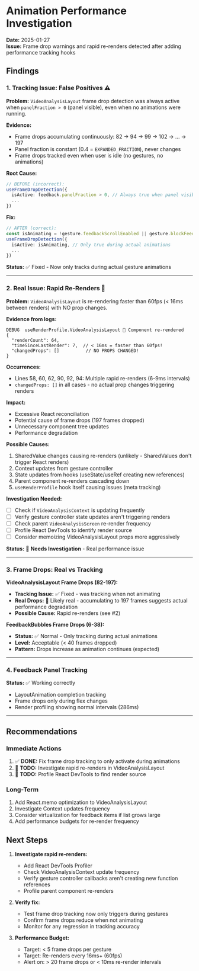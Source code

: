 # Animation Performance Investigation

**Date:** 2025-01-27  
**Issue:** Frame drop warnings and rapid re-renders detected after adding performance tracking hooks

## Findings

### 1. Tracking Issue: False Positives ⚠️

**Problem:** `VideoAnalysisLayout` frame drop detection was always active when `panelFraction > 0` (panel visible), even when no animations were running.

**Evidence:**
- Frame drops accumulating continuously: 82 → 94 → 99 → 102 → ... → 197
- Panel fraction is constant (0.4 = `EXPANDED_FRACTION`), never changes
- Frame drops tracked even when user is idle (no gestures, no animations)

**Root Cause:**
```typescript
// BEFORE (incorrect):
useFrameDropDetection({
  isActive: feedback.panelFraction > 0, // Always true when panel visible
  ...
})
```

**Fix:**
```typescript
// AFTER (correct):
const isAnimating = !gesture.feedbackScrollEnabled || gesture.blockFeedbackScrollCompletely
useFrameDropDetection({
  isActive: isAnimating, // Only true during actual animations
  ...
})
```

**Status:** ✅ Fixed - Now only tracks during actual gesture animations

---

### 2. Real Issue: Rapid Re-Renders 🚨

**Problem:** `VideoAnalysisLayout` is re-rendering faster than 60fps (< 16ms between renders) with NO prop changes.

**Evidence from logs:**
```
DEBUG  useRenderProfile.VideoAnalysisLayout 🔄 Component re-rendered
{
  "renderCount": 64,
  "timeSinceLastRender": 7,  // < 16ms = faster than 60fps!
  "changedProps": []          // NO PROPS CHANGED!
}
```

**Occurrences:**
- Lines 58, 60, 62, 90, 92, 94: Multiple rapid re-renders (6-9ms intervals)
- `changedProps: []` in all cases - no actual prop changes triggering renders

**Impact:**
- Excessive React reconciliation
- Potential cause of frame drops (197 frames dropped)
- Unnecessary component tree updates
- Performance degradation

**Possible Causes:**
1. SharedValue changes causing re-renders (unlikely - SharedValues don't trigger React renders)
2. Context updates from gesture controller
3. State updates from hooks (useState/useRef creating new references)
4. Parent component re-renders cascading down
5. `useRenderProfile` hook itself causing issues (meta tracking)

**Investigation Needed:**
- [ ] Check if `VideoAnalysisContext` is updating frequently
- [ ] Verify gesture controller state updates aren't triggering renders
- [ ] Check parent `VideoAnalysisScreen` re-render frequency
- [ ] Profile React DevTools to identify render source
- [ ] Consider memoizing VideoAnalysisLayout props more aggressively

**Status:** 🚧 **Needs Investigation** - Real performance issue

---

### 3. Frame Drops: Real vs Tracking

**VideoAnalysisLayout Frame Drops (82-197):**
- **Tracking Issue:** ✅ Fixed - was tracking when not animating
- **Real Drops:** 🚨 Likely real - accumulating to 197 frames suggests actual performance degradation
- **Possible Cause:** Rapid re-renders (see #2)

**FeedbackBubbles Frame Drops (6-38):**
- **Status:** ✅ Normal - Only tracking during actual animations
- **Level:** Acceptable (< 40 frames dropped)
- **Pattern:** Drops increase as animation continues (expected)

---

### 4. Feedback Panel Tracking

**Status:** ✅ Working correctly
- LayoutAnimation completion tracking
- Frame drops only during flex changes
- Render profiling showing normal intervals (286ms)

---

## Recommendations

### Immediate Actions
1. ✅ **DONE:** Fix frame drop tracking to only activate during animations
2. 🚧 **TODO:** Investigate rapid re-renders in VideoAnalysisLayout
3. 🚧 **TODO:** Profile React DevTools to find render source

### Long-Term
1. Add React.memo optimization to VideoAnalysisLayout
2. Investigate Context updates frequency
3. Consider virtualization for feedback items if list grows large
4. Add performance budgets for re-render frequency

## Next Steps

1. **Investigate rapid re-renders:**
   - Add React DevTools Profiler
   - Check VideoAnalysisContext update frequency
   - Verify gesture controller callbacks aren't creating new function references
   - Profile parent component re-renders

2. **Verify fix:**
   - Test frame drop tracking now only triggers during gestures
   - Confirm frame drops reduce when not animating
   - Monitor for any regression in tracking accuracy

3. **Performance Budget:**
   - Target: < 5 frame drops per gesture
   - Target: Re-renders every 16ms+ (60fps)
   - Alert on: > 20 frame drops or < 10ms re-render intervals
